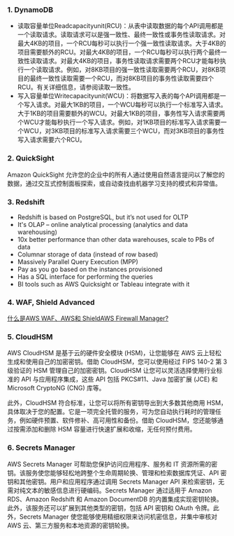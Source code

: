 ### 1. DynamoDB

- 读取容量单位Readcapacityunit(RCU)：从表中读取数据的每个API调用都是一个读取请求。读取请求可以是强一致性、最终一致性或事务性读取请求。对最大4KB的项目，一个RCU每秒可以执行一个强一致性读取请求。大于4KB的项目需要额外的RCU。对最大4KB的项目，一个RCU每秒可以执行两个最终一致性读取请求。对最大4KB的项目，事务性读取请求需要两个RCU才能每秒执行一个读取请求。例如，对8KB项目的强一致性读取需要两个RCU，对8KB项目的最终一致性读取需要一个RCU，而对8KB项目的事务性读取需要四个RCU。有关详细信息，请参阅读取一致性。
- 写入容量单位Writecapacityunit(WCU)：将数据写入表的每个API调用都是一个写入请求。对最大1KB的项目，一个WCU每秒可以执行一个标准写入请求。大于1KB的项目需要额外的WCU。对最大1KB的项目，事务性写入请求需要两个WCU才能每秒执行一个写入请求。例如，对1KB项目的标准写入请求需要一个WCU，对3KB项目的标准写入请求需要三个WCU，而对3KB项目的事务性写入请求需要六个RCU。

### 2. QuickSight
Amazon QuickSight 允许您的企业中的所有人通过使用自然语言提问以了解您的数据，通过交互式控制面板探索，或自动查找由机器学习支持的模式和异常值。

### 3. Redshift

- Redshift is based on PostgreSQL, but it’s not used for OLTP
- It's OLAP – online analytical processing (analytics and data warehousing)
- 10x better performance than other data warehouses, scale to PBs of data
- Columnar storage of data (instead of row based)
- Massively Parallel Query Execution (MPP)
- Pay as you go based on the instances provisioned
- Has a SQL interface for performing the queries
- BI tools such as AWS Quicksight or Tableau integrate with it

###  4. WAF, Shield Advanced

[什么是AWS WAF、AWS和 ShieldAWS Firewall Manager?](https://docs.aws.amazon.com/zh_cn/waf/latest/developerguide/what-is-aws-waf.html)

### 5. CloudHSM
AWS CloudHSM 是基于云的硬件安全模块 (HSM)，让您能够在 AWS 云上轻松生成和使用自己的加密密钥。借助 CloudHSM，您可以使用经过 FIPS 140-2 第 3 级验证的 HSM 管理自己的加密密钥。CloudHSM 让您可以灵活选择使用行业标准的 API 与应用程序集成，这些 API 包括 PKCS#11、Java 加密扩展 (JCE) 和 Microsoft CryptoNG (CNG) 库等。

此外，CloudHSM 符合标准，让您可以将所有密钥导出到大多数其他商用 HSM，具体取决于您的配置。它是一项完全托管的服务，可为您自动执行耗时的管理任务，例如硬件预置、软件修补、高可用性和备份。借助 CloudHSM，您还能够通过按需添加和删除 HSM 容量进行快速扩展和收缩，无任何预付费用。

### 6. Secrets Manager
AWS Secrets Manager 可帮助您保护访问应用程序、服务和 IT 资源所需的密钥。该服务使您能够轻松地跨整个生命周期轮换、管理和检索数据库凭证、API 密钥和其他密钥。用户和应用程序通过调用 Secrets Manager API 来检索密钥，无需对纯文本的敏感信息进行硬编码。Secrets Manager 通过适用于 Amazon RDS、Amazon Redshift 和 Amazon DocumentDB 的内置集成实现密钥轮换。此外，该服务还可以扩展到其他类型的密钥，包括 API 密钥和 OAuth 令牌。此外，Secrets Manager 使您能够使用精细权限来访问机密信息，并集中审核对 AWS 云、第三方服务和本地资源的密钥轮换。